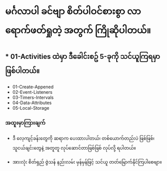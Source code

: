 
# မင်္ဂလာပါ ခင်ဗျာ စိတ်ပါဝင်စားစွာ လာရောက်ဖတ်ရှုတဲ့ အတွက် ကြိုဆိုပါတယ်။ 

## * 01-Activities  ထဲမှာ ဒီခေါင်းစဥ် 5-ခုကို သင်ယူကြရမှာ ဖြစ်ပါတယ်။

- 01-Create-Appened
- 02-Event-Listeners
- 03-Timers-Intervals
- 04-Data-Attributes
- 05-Local-Storage


### အထူးမှာကြားချက်
* ဒီ လေ့ကျင့်ခန်းတွေကို ဆရာက ပေးထားပါတယ်၊ တစ်ယောက်တည်းပဲ ဖြစ်ဖြစ်၊ သူငယ်ချင်းတွေနဲ့ အတူတူ လုပ်ဆောင်တာဖြစ်ဖြစ် လုပ်လို့ ရပါတယ်။

* အားလုံး စိတ်ရှည် ဇွဲသန် နည်းလမ်း မှန်မှန်ဖြင့် သင်ယူ တတ်မြောက်နိုင်ကြပါစေဗျာ။